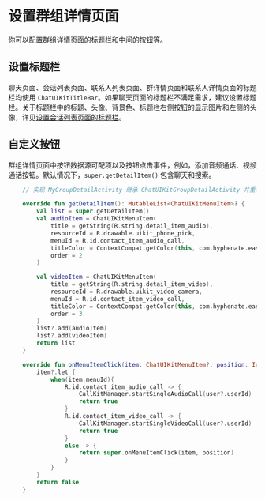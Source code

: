 # 设置群组详情页面

你可以配置群组详情页面的标题栏和中间的按钮等。

<ImageGallery>
  <ImageItem src="/images/uikit/chatuikit/android/custom_group_details.png" title="群组详情页面" />
</ImageGallery>

## 设置标题栏

聊天页面、会话列表页面、联系人列表页面、群详情页面和联系人详情页面的标题栏均使用 `ChatUIKitTitleBar`。如果聊天页面的标题栏不满足需求，建议设置标题栏。关于标题栏中的标题、头像、背景色、标题栏右侧按钮的显示图片和左侧的头像，详见[设置会话列表页面的标题栏](chatuikit_custom_conversation_list.html#设置标题栏)。

## 自定义按钮

群组详情页面中按钮数据源可配项以及按钮点击事件，例如，添加音频通话、视频通话按钮。默认情况下，`super.getDetailItem()` 包含聊天和搜索。 

```kotlin
    // 实现 MyGroupDetailActivity 继承 ChatUIKitGroupDetailActivity 并重写以下方法

    override fun getDetailItem(): MutableList<ChatUIKitMenuItem>? {
        val list = super.getDetailItem()
        val audioItem = ChatUIKitMenuItem(
            title = getString(R.string.detail_item_audio),
            resourceId = R.drawable.uikit_phone_pick,
            menuId = R.id.contact_item_audio_call,
            titleColor = ContextCompat.getColor(this, com.hyphenate.easeui.R.color.ease_color_primary),
            order = 2
        )

        val videoItem = ChatUIKitMenuItem(
            title = getString(R.string.detail_item_video),
            resourceId = R.drawable.uikit_video_camera,
            menuId = R.id.contact_item_video_call,
            titleColor = ContextCompat.getColor(this, com.hyphenate.easeui.R.color.ease_color_primary),
            order = 3
        )
        list?.add(audioItem)
        list?.add(videoItem)
        return list
    }

    override fun onMenuItemClick(item: ChatUIKitMenuItem?, position: Int): Boolean {
        item?.let {
            when(item.menuId){
                R.id.contact_item_audio_call -> {
                    CallKitManager.startSingleAudioCall(user?.userId)
                    return true
                }
                R.id.contact_item_video_call -> {
                    CallKitManager.startSingleVideoCall(user?.userId)
                    return true
                }
                else -> {
                    return super.onMenuItemClick(item, position)
                }
            }
        }
        return false
    }


```